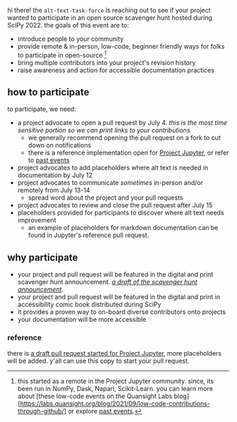 hi there! the `alt-text-task-force` is reaching out to see if your project wanted to participate in an open source scavenger hunt hosted during SciPy 2022.
the goals of this event are to:

* introduce people to your community
* provide remote & in-person, low-code, beginner friendly ways for folks to participate in open-source [^history]
* bring multiple contributors into your project's revision history
* raise awareness and action for accessible documentation practices

## how to participate

to participate, we need:

* a project advocate to open a pull request by July 4. _this is the most time sensitive portion so we can print links to your contributions._
  * we generally recommend opening the pull request on a fork to cut down on notifications
  * there is a reference implementation open for [Project Jupyter](#reference), or refer to [past events][past]
* project advocates to add placeholders where alt text is needed in documentation by July 12
* project advocates to communicate _sometimes_ in-person and/or remotely from July 13-14
  * spread word about the project and your pull requests
* project advocates to review and close the pull request after July 15
* placeholders provided for participants to discover where alt text needs improvement
  * an example of placeholders for markdown documentation can be found in Jupyter's reference pull request.

## why participate

* your project and pull request will be featured in the digital and print scavenger hunt announcement. [_a draft of the scavenger hunt announcement_][draft].
* your project and pull request will be featured in the digital and print in accessibility comic book distributed during SciPy
* it provides a proven way to on-board diverse contributors onto projects
* your documentation will be more accessible 

### reference

there is [a draft pull request started for Project Jupyter][reference], more placeholders will be added. 
y'all can use this copy to start your pull request.


[reference]: https://github.com/Quansight-Labs/jupyterlab/pull/1
[past]: https://github.com/isabela-pf/a11y-events/tree/main/workshop-resources/alt-text#past-events
[draft]: https://github.com/alt-text-task-force/.github/blob/main/profile/scipy-2022-07.md

[^history]: this started as a remote in the Project Jupyter community. since, its been run in NumPy, Dask, Napari, Scikit-Learn. you can learn more about [these low-code events on the Quansight Labs blog][https://labs.quansight.org/blog/2021/09/low-code-contributions-through-github/] or explore [past events][past]. 
